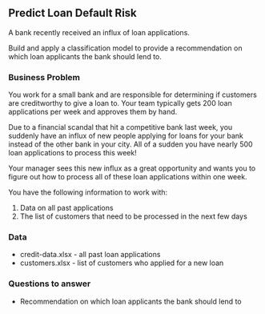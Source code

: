## Predict Loan Default Risk
A bank recently received an influx of loan applications.

Build and apply a classification model to provide a recommendation on which loan applicants the bank should lend to.

### Business Problem
You work for a small bank and are responsible for determining if customers are creditworthy to give a loan to. Your team typically gets 200 loan applications per week and approves them by hand.

Due to a financial scandal that hit a competitive bank last week, you suddenly have an influx of new people applying for loans for your bank instead of the other bank in your city. All of a sudden you have nearly 500 loan applications to process this week!

Your manager sees this new influx as a great opportunity and wants you to figure out how to process all of these loan applications within one week.

You have the following information to work with:
1. Data on all past applications
2. The list of customers that need to be processed in the next few days

### Data
- credit-data.xlsx - all past loan applications
- customers.xlsx - list of customers who applied for a new loan


### Questions to answer
- Recommendation on which loan applicants the bank should lend to
